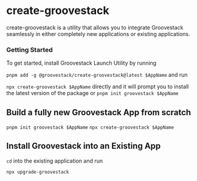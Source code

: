 # create-groovestack
create-groovestack is a utility that allows you to integrate Groovestack
seamlessly in either completely new applications or existing applications.

### Getting Started

To get started, install Groovestack Launch Utility by running

`pnpm add -g @groovestack/create-groovestack@latest $AppName` and run

`npx create-groovestack $AppName` directly and it will prompt you
to install the latest version of the package
or `pnpm init groovestack $AppName`

## Build a fully new Groovestack App from scratch

`pnpm init groovestack $AppName`
`npx create-groovestack $AppName`

## Install Groovestack into an Existing App

`cd` into the existing application and run

`npx upgrade-groovestack`
